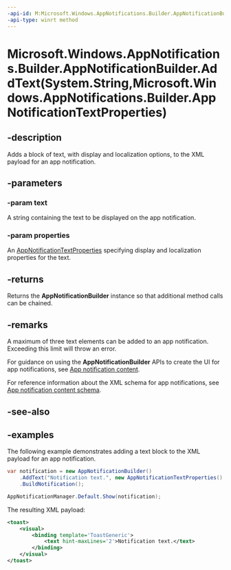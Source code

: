 ```yaml
---
-api-id: M:Microsoft.Windows.AppNotifications.Builder.AppNotificationBuilder.AddText(System.String,Microsoft.Windows.AppNotifications.Builder.AppNotificationTextProperties)
-api-type: winrt method
---
```


# Microsoft.Windows.AppNotifications.Builder.AppNotificationBuilder.AddText(System.String,Microsoft.Windows.AppNotifications.Builder.AppNotificationTextProperties)

<!--
public Microsoft.Windows.AppNotifications.Builder.AppNotificationBuilder AddText (string text, Microsoft.Windows.AppNotifications.Builder.AppNotificationTextProperties properties);
-->


## -description

Adds a block of text, with display and localization options, to the XML payload for an app notification.

## -parameters

### -param text

A string containing the text to be displayed on the app notification.

### -param properties

An [AppNotificationTextProperties](xref:Microsoft.Windows.AppNotifications.Builder.AppNotificationTextProperties) specifying display and localization properties for the text.

## -returns

Returns the **AppNotificationBuilder** instance so that additional method calls can be chained.

## -remarks

A maximum of three text elements can be added to an app notification. Exceeding this limit will throw an error.

For guidance on using the **AppNotificationBuilder** APIs to create the UI for app notifications, see [App notification content](/windows/apps/design/shell/tiles-and-notifications/adaptive-interactive-toasts).

For reference information about the XML schema for app notifications, see [App notification content schema](/windows/apps/design/shell/tiles-and-notifications/toast-schema).

## -see-also

## -examples

The following example demonstrates adding a text block to the XML payload for an app notification. 

```csharp
var notification = new AppNotificationBuilder()
    .AddText("Notification text.", new AppNotificationTextProperties().SetMaxLines(2))
    .BuildNotification();

AppNotificationManager.Default.Show(notification);
```

The resulting XML payload:

```xml
<toast>
    <visual>
        <binding template='ToastGeneric'>
            <text hint-maxLines='2'>Notification text.</text>
        </binding>
    </visual>
</toast>
```




